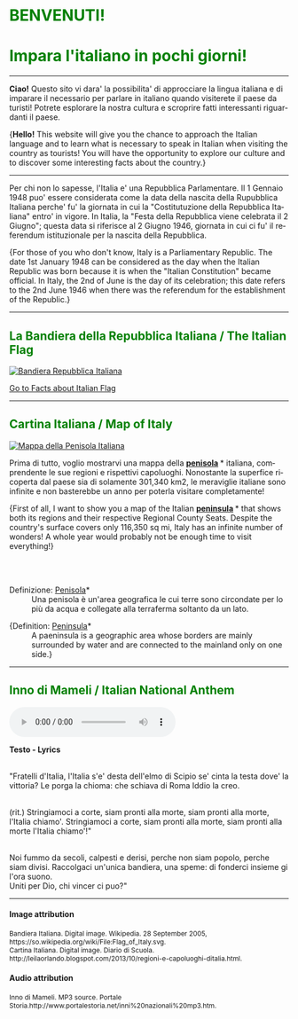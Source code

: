 <h1 style="color:green;"> BENVENUTI! </h1>
<h1 style="color:green;"> Impara l'italiano in pochi giorni! </h1>

<hr>

<p lang="it"> <strong>Ciao!</strong> Questo sito vi dara' la possibilita' di approcciare la lingua italiana e di imparare il necessario per parlare in italiano quando visiterete il paese da turisti! Potrete esplorare la nostra cultura e scroprire fatti interessanti riguardanti il paese. </p> 

<p lang="eng"> {<strong>Hello!</strong> This website will give you the chance to approach the Italian language and to learn what is necessary to speak in Italian when visiting the country as tourists! You will have the opportunity to explore our culture and to discover some interesting facts about the country.} </p> 

<hr>

<p lang="it"> Per chi non lo sapesse, l'Italia e' una Repubblica Parlamentare. Il 1 Gennaio 1948 puo' essere considerata come la data della nascita della Rupubblica Italiana perche' fu' la giornata in cui la "Costitutuzione della Repubblica Italiana" entro' in vigore. In Italia, la "Festa della Repubblica viene celebrata il 2 Giugno"; questa data si riferisce al 2 Giugno 1946, giornata in cui ci fu' il referendum istituzionale per la nascita della Repubblica. </p>

<p lang="eng"> {For those of you who don't know, Italy is a Parliamentary Republic. The date 1st January 1948 can be considered as the day when the Italian Republic was born because it is when the "Italian Constitution" became official. In Italy, the 2nd of June is the day of its celebration; this date refers to the 2nd June 1946 when there was the referendum for the establishment of the Republic.} </p>

<hr>

<h2 style="color:green;"> La Bandiera della Repubblica Italiana / The Italian Flag </h2>

<p>
   <a href="https://upload.wikimedia.org/wikipedia/commons/thumb/0/03/Flag_of_Italy.svg/2000px-Flag_of_Italy.svg.png" 
 title="Bandiera Repubblica Italiana">
     
 <img class="imgLeft"
 src="https://upload.wikimedia.org/wikipedia/commons/thumb/0/03/Flag_of_Italy.svg/2000px-Flag_of_Italy.svg.png" alt="Bandiera Repubblica Italiana">
 
 </a>
 
<p style="clear:both;"> </p>

<p>
<a style="float:right:" href="italianflag.html" class="btn2">Go to Facts about Italian Flag</a>
</p>
<div style="clear.both;"> </div>


<hr>

<h2 style="color:green;"> Cartina Italiana / Map of Italy </h2>

<p>
   <a href="http://4.bp.blogspot.com/--eWVFHpbX3Y/UlRtTnyZicI/AAAAAAAAA-s/kNksjAQY8zc/s1600/Italia+politica.jpg" 
 title="Mappa dell'Italia">
     
 <img class="imgLeft"
 src="http://4.bp.blogspot.com/--eWVFHpbX3Y/UlRtTnyZicI/AAAAAAAAA-s/kNksjAQY8zc/s1600/Italia+politica.jpg" alt="Mappa della Penisola Italiana">
 
 </a>

<p lang="it"> Prima di tutto, voglio mostrarvi una mappa della <strong> <u>penisola</u> </strong>* italiana, comprendente le sue regioni e rispettivi capoluoghi. Nonostante la superfice ricoperta dal paese sia  di solamente 301,340 km2, le meraviglie italiane sono infinite e non basterebbe un anno per poterla visitare completamente! </p>

<p lang="en"> {First of all, I want to show you a map of the Italian <strong> <u>peninsula</u> </strong>* that shows both its regions and their respective Regional County Seats. Despite the country's surface covers only 116,350 sq mi, Italy has an infinite number of wonders! A whole year would probably not be enough time to visit everything!} </p>

<br>
<br>
<dl>
  <dt>Definizione: <u>Penisola</u>*</dt>
  <dd lang="it">Una penisola è un'area geografica le cui terre sono circondate per lo più da acqua e collegate alla terraferma soltanto da un lato.</dd>
</dl>

<dl>
  <dt>{Definition: <u>Peninsula</u>*</dt>
  <dd lang="eng">A paeninsula is a geographic area whose borders are mainly surrounded by water and are connected to the mainland only on one side.}</dd>
</dl>

<p style="clear:both;"> </p>


<hr>
<h2 style="color:green;"> Inno di Mameli / Italian National Anthem </h2>

<audio controls>
 
  <source src="http://www.portalestoria.net/INNI%20MP3/Inno%20Nazionale%20Italia.mp3" type="audio/mpeg">
Your browser does not support the audio element.
</audio>

<p> <strong>  Testo - Lyrics </strong> <br>

<br>"Fratelli d'Italia, l'Italia s'e' desta
dell'elmo di Scipio se' cinta la testa
dove' la vittoria? Le porga la chioma:
che schiava di Roma Iddio la creo. <br>

<br>(rit.)
Stringiamoci a corte, siam pronti alla morte,
siam pronti alla morte, l'Italia chiamo'.
Stringiamoci a corte, siam pronti alla morte,
siam pronti alla morte l'Italia chiamo'!" <br>

<br>Noi fummo da secoli, calpesti e derisi,
perche non siam popolo, perche siam divisi.
Raccolgaci un'unica bandiera, una speme:
di fonderci insieme gi l'ora suono. <br>
Uniti per Dio, chi vincer ci puo?" <br>

</p>



<hr> 
<h4>Image attribution</h4>
<p style="font-size:85%;"> 
Bandiera Italiana. Digital image. Wikipedia. 28 September 2005, https://so.wikipedia.org/wiki/File:Flag_of_Italy.svg. <br>
Cartina Italiana. Digital image. Diario di Scuola. http://leilaorlando.blogspot.com/2013/10/regioni-e-capoluoghi-ditalia.html. 
</p>
<h4>Audio attribution</h4>
<p style="font-size:85%;"> 
Inno di Mameli. MP3 source. Portale Storia.http://www.portalestoria.net/inni%20nazionali%20mp3.htm.
</p>


